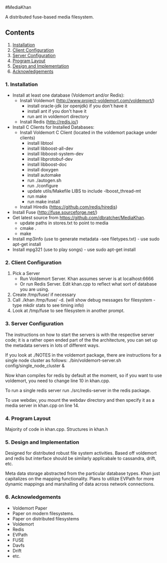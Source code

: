 #MediaKhan

A distributed fuse-based media filesystem.

## Contents

1. [Installation](https://github.com/dbratcher/MediaKhan#1-installation)
2. [Client Configuration](https://github.com/dbratcher/MediaKhan#2-client-configuration)
3. [Server Configuration](https://github.com/dbratcher/MediaKhan#3-server-configuration)
4. [Program Layout](https://github.com/dbratcher/MediaKhan#4-program-layout)
5. [Design and Implementation](https://github.com/dbratcher/MediaKhan#5-design-and-implementation)
6. [Acknowledgements](https://github.com/dbratcher/MediaKhan#6-acknowledgements)


### 1. Installation

- Install at least one database (Voldemort and/or Redis):
    - Install Voldemort (http://www.project-voldemort.com/voldemort/)
        - install oracle-jdk (or openjdk) if you don't have it  
        - install ant if you don't have it
        - run ant in voldemort directory
    - Install Redis (http://redis.io/)
- Install C Clients for Installed Databases:
    - Install Voldemort C Client (located in the voldemort package under clients)
        - install libtool
        - install libboost-all-dev
        - install libboost-system-dev
        - install libprotobuf-dev
        - install libboost-doc
        - install doxygen
        - install automake	
        - run ./autogen.sh 
        - run ./configure
        - update utils/Makefile LIBS to include -lboost_thread-mt
        - run make
        - run make install
    - Install Hiredis (https://github.com/redis/hiredis)
- Install Fuse (http://fuse.sourceforge.net/)
- Get latest source from https://github.com/dbratcher/MediaKhan.
    - update paths in stores.txt to point to media
    - cmake .
    - make
- Install mp3info (use to generate metadata -see filetypes.txt) - use sudo apt-get install
- Install mpg321 (use to play songs) - use sudo apt-get install

### 2. Client Configuration

1. Pick a Server
    - Run Voldemort Server. Khan assumes server is at localhost:6666
    - Or run Redis Server. Edit khan.cpp to reflect what sort of database you are using.
2. Create /tmp/fuse/ if necessary
3. Call ./khan /tmp/fuse/ -d. (will show debug messages for filesystem - type mkdir stats to see timing info)
4. Look at /tmp/fuse to see filesystem in another prompt.

### 3. Server Configuration

The instructions on how to start the servers is with the respective server code;
 it is a rather open ended part of the the architecture, you can set up the metadata 
servers in lots of different ways. 

If you look at ./NOTES in the voldemort package, there are instructions for a 
single node cluster as follows:
    ./bin/voldemort-server.sh config/single_node_cluster &

Now khan compiles for redis by default at the moment, so if you want to use 
voldemort, you need to change line 10 in khan.cpp.

To run a single redis server run ./src/redis-server in the redis package.

To use webdav, you mount the webdav directory and then specify it as a media server in khan.cpp on line 14.

### 4. Program Layout

Majority of code in khan.cpp.
Structures in khan.h

### 5. Design and Implementation

Designed for distributed robust file system activities. Based off voldemort and redis
but interface should be similarly applicabale to cassandra, drift, etc.

Meta data storage abstracted from the particular database types. Khan
just capitalizes on the mapping functionality. Plans to utilize EVPath for more
dynamic mappings and marshalling of data across network connections.

### 6. Acknowledgements

- Voldemort Paper
- Paper on modern filesystems.
- Paper on distributed filesystems
- Voldemort
- Redis
- EVPath
- FUSE
- Davfs
- Drift
- etc.
